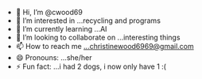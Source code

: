 - 👋 Hi, I’m @cwood69
- 👀 I’m interested in ...recycling and programs
- 🌱 I’m currently learning ...AI
- 💞️ I’m looking to collaborate on ...interesting things
- 📫 How to reach me ...christinewood6969@gmail.com
- 😄 Pronouns: ...she/her
- ⚡ Fun fact: ...i had 2 dogs, i now only have 1 :(

<!---
cwood69/cwood69 is a ✨ special ✨ repository because its `README.md` (this file) appears on your GitHub profile.
You can click the Preview link to take a look at your changes.
--->
